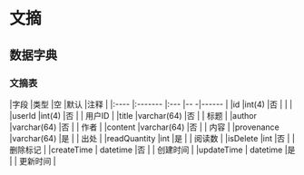 # 文摘


## 数据字典

### 文摘表

|字段      |类型        |空   |默认   |注释  |
|:----    |:-------    |:--- |-- -|------  |
|id       |int(4)      |否   |    |         |
|userId   |int(4)      |否   |    |  用户ID |
|title    |varchar(64) |否   |    | 标题    |
|author   |varchar(64) |否   |    | 作者    |
|content   |varchar(64) |否   |    | 内容    |
|provenance   |varchar(64) |是   |    | 出处     |
|readQuantity   |int |是   |    | 阅读数     |
|isDelete   |int |否   |    | 删除标记     |
|createTime  | datetime |否  |   | 创建时间  |
|updateTime  | datetime |是  |   | 更新时间  |
